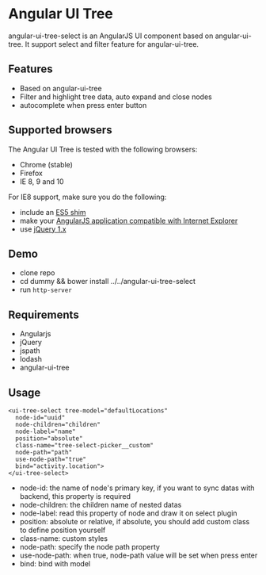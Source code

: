 Angular UI Tree
======================

angular-ui-tree-select is an AngularJS UI component based on angular-ui-tree. It support select and filter feature for angular-ui-tree.


## Features

- Based on angular-ui-tree
- Filter and highlight tree data, auto expand and close nodes
- autocomplete when press enter button

## Supported browsers

The Angular UI Tree is tested with the following browsers:

- Chrome (stable)
- Firefox
- IE 8, 9 and 10

For IE8 support, make sure you do the following:

- include an [ES5 shim](https://github.com/es-shims/es5-shim)
- make your [AngularJS application compatible with Internet Explorer](http://docs.angularjs.org/guide/ie)
- use [jQuery 1.x](http://jquery.com/browser-support/)

## Demo

- clone repo
- cd dummy && bower install ../../angular-ui-tree-select
- run `http-server`

## Requirements

- Angularjs
- jQuery
- jspath
- lodash
- angular-ui-tree

## Usage

```
<ui-tree-select tree-model="defaultLocations"
  node-id="uuid"
  node-children="children"
  node-label="name"
  position="absolute"
  class-name="tree-select-picker__custom"
  node-path="path"
  use-node-path="true"
  bind="activity.location">
</ui-tree-select>
```

- node-id: the name of node's primary key, if you want to sync datas with backend, this property is required
- node-children: the children name of nested datas
- node-label: read this property of node and draw it on select plugin
- position: absolute or relative, if absolute, you should add custom class to define position yourself
- class-name: custom styles
- node-path: specify the node path property
- use-node-path: when true, node-path value will be set when press enter
- bind: bind with model
